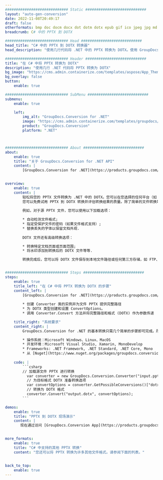 ```yaml
---
############################# Static ############################
layout: "auto-gen-conversion"
date: 2022-11-08T20:49:17
draft: false
otherformats: bmp doc docm docx dot dotm dotx epub gif ico jpeg jpg md odt ott pdf png psd rtf tex tif tiff txt xps
breadcrumb: C# 中的 PPTX 到 DOTX

############################# Head ############################
head_title: "C# 中的 PPTX 到 DOTX 转换器"
head_description: "使用几行代码将 .NET 中的 PPTX 转换为 DOTX。使用 GroupDocs 文档转换 API 转换 160 多种文件格式。"

############################# Header ############################
title: "在 C# 中将 PPTX 转换为 DOTX"
description: "使用几行 .NET 代码将 PPTX 转换为 DOTX"
bg_image: "https://cms.admin.containerize.com/templates/aspose/App_Themes/V3/images/bg/header1.png"
bg_overlay: false
button:
    enable: true

############################# SubMenu ############################
submenu:
    enable: true

    left:
        img_alt: "GroupDocs.Conversion for .NET"
        image: "https://cms.admin.containerize.com/templates/groupdocs/images/product-logos/90x90-noborder/groupdocs-conversion-net.png"
        product: "GroupDocs.Conversion"
        platform: ".NET"



############################# About ############################
about:
    enable: true
    title: "关于 GroupDocs.Conversion for .NET API"
    content: |
        [GroupDocs.Conversion for .NET](https://products.groupdocs.com/conversion/net/)可用于转换Microsoft Word、Excel、PowerPoint、PDF、Visio等格式。 GroupDocs.Conversion 是一个独立的 API，适用于需要高性能的后端和内部系统。它不依赖于任何软件，例如 Microsoft 或 Open Office。
    

overview:
    enable: true
    content: |
        轻松将您的 PPTX 文件转换为 .NET 中的 DOTX。您可以在您选择的任何平台（如 Windows、Linux、macOS）中仅使用几行 C# 代码行。
        您可以免费试用 PPTX 到 DOTX 转换并评估转换结果的质量。除了简单的文件转换场景，您还可以尝试更高级的选项来加载源 PPTX 文件和保存输出 DOTX 结果。 
        
        例如，对于源 PPTX 文件，您可以使用以下加载选项：

        * 自动检测文件格式;
        * 指定受保护文件的密码（如果文件格式支持）;
        * 替换丢失的字体以保留文档外观.
        
        DOTX 文件还有高级转换选项：

        * 转换特定文档页面或页面范围;
        * 将水印添加到转换后的 DOTX 文件等等.

        转换完成后，您可以将 DOTX 文件保存到本地文件路径或任何第三方存储，如 FTP、Amazon S3、Google Drive、Dropbox 等。请注意 - 将 PPTX 转换为 DOTX 无需安装任何额外的软件 - 如 MS Office、Open Office、Adobe Acrobat Reader 等。


############################# Steps ############################
steps:
    enable: true
    title_left: "在 C# 中将 PPTX 转换为 DOTX 的步骤"
    content_left: |
        [GroupDocs.Conversion for .NET](https://products.groupdocs.com/conversion/net/) 使开发人员只需几行代码即可轻松地将 PPTX 文件转换为 DOTX。
        
        * 创建 Converter 类的实例并为文件 PPTX 提供完整路径
        * 为 DOTX 类型创建和设置 ConvertOptions。
        * 调用 Converter.Convert 方法并将完整路径和格式 (DOTX) 作为参数传递

    title_right: "系统要求"
    content_right: |
        GroupDocs.Conversion for .NET 的基本转换只需几个简单的步骤即可完成。所有主要平台和操作系统都支持我们的 API。在执行以下代码之前，请确保您的系统上安装了以下先决条件。

        * 操作系统：Microsoft Windows、Linux、MacOS
        * 开发环境：Microsoft Visual Studio, Xamarin, MonoDevelop
        * Frameworks: .NET Framework, .NET Standard, .NET Core, Mono
        * 从 [Nuget](https://www.nuget.org/packages/groupdocs.conversion) 获取最新的 GroupDocs.Conversion for .NET
         
    code: |
        ```csharp    
        // 加载源文件 PPTX 进行转换
          var converter = new GroupDocs.Conversion.Converter("input.pptx");
          // 为目标格式 DOTX 准备转换选项
          var convertOptions = converter.GetPossibleConversions()["dotx"].ConvertOptions;
          // 转换为 DOTX 格式
          converter.Convert("output.dotx", convertOptions);
        ```

demos:
    enable: true
    title: "PPTX 到 DOTX 现场演示"
    content: |
       现在通过访问 [GroupDocs.Conversion App](https://products.groupdocs.app/conversion/family) 网站将 PPTX 转换为 DOTX。在线演示具有以下优点
          

more_formats:
    enable: true
    title: "C# 中支持的其他 PPTX 转换"
    content: "您还可以将 PPTX 转换为许多其他文件格式。请参阅下面的列表。"
       
       
back_to_top:
    enable: true
---
```

